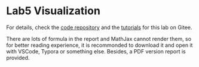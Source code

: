 # Lab5 Visualization

For details, check the [code repository](https://gitee.com/pku-vcl/vcx/tree/lab4/) and the [tutorials](https://gitee.com/pku-vcl/vcx/blob/lab4/tutorials/Lab4-Animation.md) for this lab on Gitee.

There are lots of formula in the report and MathJax cannot render them, so for better reading experience, it is recommonded to download it and open it with VSCode, Typora or something else. Besides, a PDF version report is provided. 
